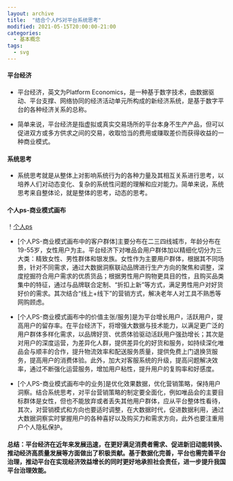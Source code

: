 ```yaml
---
layout: archive
title:  "结合个人PS对平台系统思考"
modified: 2021-05-15T20:00:00-21:00
categories: 
  - 基本概念
tags:
  - svg
---
```


#### 平台经济

- 平台经济，英文为Platform Economics，是一种基于数字技术，由数据驱动、平台支撑、网络协同的经济活动单元所构成的新经济系统，是基于数字平台的各种经济关系的总称。

- 简单来说，平台经济是指虚拟或真实交易场所的平台本身不生产产品，但可以促进双方或多方供求之间的交易，收取恰当的费用或赚取差价而获得收益的一种商业模式。

#### 系统思考

- 系统思考就是从整体上对影响系统行为的各种力量及其相互关系进行思考，以培养人们对动态变化、复杂的系统性问题的理解和应对能力。简单来说，系统思考来自整体论，就是整体的思考，动态的思考。
#### 个人ps-商业模式画布
！[个人ps](https://i.loli.net/2021/05/15/eO2LhZ781Ydjwyo.png)

- [个人PS-商业模式画布中的客户群体]主要分布在二三四线城市，年龄分布在19-55岁，女性用户为主。平台经济下对唯品会用户群体加以精细化切分为三大类：精致女性、男性群体和银发族。女性作为主要用户群体，根据其不同场景，针对不同需求，通过大数据洞察联动品牌进行生产方向的聚焦和调整，深度挖掘符合用户需求的优质货品；根据男性用户购物更具目的性，且购买品类集中的特征，通过与品牌联合定制、“折扣上新”等方式，满足男性用户对好货好价的需求。其次结合“线上+线下”的营销方式，解决老年人对工具不熟悉等网购顾虑。

- [个人PS-商业模式画布中的价值主张/服务]是为平台增长用户，活跃用户，提高用户的留存率。在平台经济下，将增强大数据与技术能力，以满足更广泛的用户群体多样化需求，以品牌好货、优质体验驱动活跃用户强劲增长；其次是对用户的深度运营，为差异化人群，提供差异化的好货和服务，如持续深化唯品会与顺丰的合作，提升物流效率和配送服务质量，提供免费上门退换货服务，提高用户的消费体验。此外，加大对客服系统的升级，提高问题解决效率，通过不断强化运营服务，增加用户粘性，提升用户的复购率和好感度。

- [个人PS-商业模式画布中的业务]是优化效果数据，优化营销策略，保持用户洞察。结合系统思考，对平台营销策略的制定要全面化，例如唯品会的主要目标群体是女性，但也不能放弃或者丢失其他用户群体，应从平台整体性看待，其次，对营销模式和方向也要适时调整，在大数据时代，促进数据利用，通过大数据洞察实时掌握用户的各种喜好以及购买力和需求方向，此外也要注重用户个人隐私保护。

#### 总结：平台经济在近年来发展迅速，在更好满足消费者需求、促进新旧动能转换、推动经济高质量发展等方面做出了积极贡献。基于数据化完善，平台也需完善平台治理，推动平台在实现经济效益增长的同时更好地承担社会责任，进一步提升我国平台治理效能。



